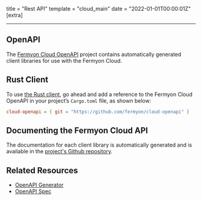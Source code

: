 title = "Rest API"
template = "cloud_main"
date = "2022-01-01T00:00:01Z"
[extra]

---
## OpenAPI

The [Fermyon Cloud OpenAPI](https://github.com/fermyon/cloud-openapi) project contains automatically generated client libraries for use with the Fermyon Cloud.

## Rust Client

To use [the Rust client](https://github.com/fermyon/cloud-openapi/tree/main/clients/rust), go ahead and add a reference to the Fermyon Cloud OpenAPI in your project’s `Cargo.toml` file, as shown below:

```toml
cloud-openapi = { git = "https://github.com/fermyon/cloud-openapi" }
```

## Documenting the Fermyon Cloud API

The documentation for each client library is automatically generated and is available in the [project's Github repository](https://github.com/fermyon/cloud-openapi/tree/main).

## Related Resources

- [OpenAPI Generator](https://openapi-generator.tech/)
- [OpenAPI Spec](https://www.openapis.org/)